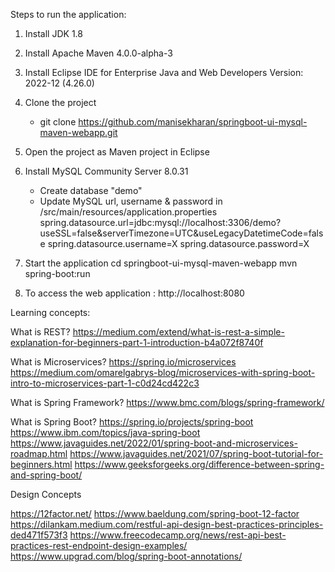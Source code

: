 Steps to run the application:


1. Install JDK 1.8
2. Install Apache Maven 4.0.0-alpha-3
3. Install Eclipse IDE for Enterprise Java and Web Developers Version: 2022-12 (4.26.0)
4. Clone the project
   - git clone https://github.com/manisekharan/springboot-ui-mysql-maven-webapp.git
5. Open the project as Maven project in Eclipse
6. Install MySQL Community Server 8.0.31
    - Create database "demo"
    - Update MySQL url, username & password in /src/main/resources/application.properties
        spring.datasource.url=jdbc:mysql://localhost:3306/demo?useSSL=false&serverTimezone=UTC&useLegacyDatetimeCode=false
        spring.datasource.username=X
        spring.datasource.password=X

7. Start the application
    cd springboot-ui-mysql-maven-webapp
    mvn spring-boot:run

8. To access the web application : http://localhost:8080


Learning concepts:

What is REST? 
https://medium.com/extend/what-is-rest-a-simple-explanation-for-beginners-part-1-introduction-b4a072f8740f

What is Microservices?
https://spring.io/microservices
https://medium.com/omarelgabrys-blog/microservices-with-spring-boot-intro-to-microservices-part-1-c0d24cd422c3

What is Spring Framework?
https://www.bmc.com/blogs/spring-framework/

What is Spring Boot?
https://spring.io/projects/spring-boot
https://www.ibm.com/topics/java-spring-boot
https://www.javaguides.net/2022/01/spring-boot-and-microservices-roadmap.html
https://www.javaguides.net/2021/07/spring-boot-tutorial-for-beginners.html
https://www.geeksforgeeks.org/difference-between-spring-and-spring-boot/


Design Concepts

https://12factor.net/
https://www.baeldung.com/spring-boot-12-factor
https://dilankam.medium.com/restful-api-design-best-practices-principles-ded471f573f3
https://www.freecodecamp.org/news/rest-api-best-practices-rest-endpoint-design-examples/
https://www.upgrad.com/blog/spring-boot-annotations/